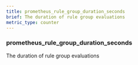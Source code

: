 ```yaml
---
title: prometheus_rule_group_duration_seconds
brief: The duration of rule group evaluations
metric_type: counter
---
```

### prometheus_rule_group_duration_seconds

The duration of rule group evaluations